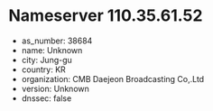 # Nameserver 110.35.61.52

* as_number: 38684
* name: Unknown
* city: Jung-gu
* country: KR
* organization: CMB Daejeon Broadcasting Co,.Ltd
* version: Unknown
* dnssec: false
